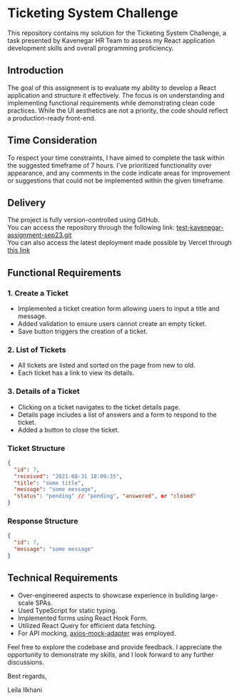 # Ticketing System Challenge

This repository contains my solution for the Ticketing System Challenge, a task presented by Kavenegar HR Team to assess my React application development skills and overall programming proficiency.

## Introduction

The goal of this assignment is to evaluate my ability to develop a React application and structure it effectively. The focus is on understanding and implementing functional requirements while demonstrating clean code practices. While the UI aesthetics are not a priority, the code should reflect a production-ready front-end.

## Time Consideration

To respect your time constraints, I have aimed to complete the task within the suggested timeframe of 7 hours. I've prioritized functionality over appearance, and any comments in the code indicate areas for improvement or suggestions that could not be implemented within the given timeframe.

## Delivery

The project is fully version-controlled using GitHub.  
You can access the repository through the following link: [test-kavenegar-assignment-sep23.git](https://github.com/clonomaer/test-kavenegar-assignment-sep23.git)  
You can also access the latest deployment made possible by Vercel through [this link](https://test-kavenegar-assignment-sep23.vercel.app/)

## Functional Requirements

### 1. Create a Ticket

- Implemented a ticket creation form allowing users to input a title and message.
- Added validation to ensure users cannot create an empty ticket.
- Save button triggers the creation of a ticket.

### 2. List of Tickets

- All tickets are listed and sorted on the page from new to old.
- Each ticket has a link to view its details.

### 3. Details of a Ticket

- Clicking on a ticket navigates to the ticket details page.
- Details page includes a list of answers and a form to respond to the ticket.
- Added a button to close the ticket.

### Ticket Structure

```json
{
  "id": 7,
  "received": "2021-08-31 18:09:35",
  "title": "some title",
  "message": "some message",
  "status": "pending" // "pending", "answered", or "closed"
}
```

### Response Structure

```json
{
  "id": 7,
  "message": "some message"
}
```

## Technical Requirements

- Over-engineered aspects to showcase experience in building large-scale SPAs.
- Used TypeScript for static typing.
- Implemented forms using React Hook Form.
- Utilized React Query for efficient data fetching.
- For API mocking, [axios-mock-adapter](https://www.npmjs.com/package/axios-mock-adapter) was employed.

Feel free to explore the codebase and provide feedback. I appreciate the opportunity to demonstrate my skills, and I look forward to any further discussions.

Best regards,

Leila Ilkhani
